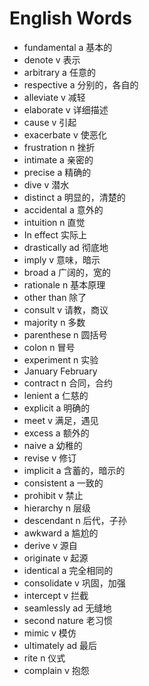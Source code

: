 # English Words


- fundamental a 基本的
- denote v 表示
- arbitrary a 任意的
- respective a 分别的，各自的
- alleviate v 减轻
- elaborate v 详细描述
- cause v 引起
- exacerbate v 使恶化
- frustration n 挫折
- intimate a 亲密的
- precise a 精确的
- dive v 潜水
- distinct a 明显的，清楚的
- accidental a 意外的
- intuition n 直觉
- In effect 实际上
- drastically ad 彻底地
- imply v 意味，暗示
- broad a 广阔的，宽的
- rationale n 基本原理
- other than 除了
- consult v 请教，商议
- majority n 多数
- parenthese n 圆括号
- colon n 冒号
- experiment n 实验
- January February
- contract n 合同，合约
- lenient a 仁慈的
- explicit a 明确的
- meet v 满足，遇见
- excess a 额外的
- naive a 幼稚的
- revise v 修订
- implicit a 含蓄的，暗示的
- consistent a 一致的
- prohibit v 禁止
- hierarchy n 层级
- descendant n 后代，子孙
- awkward a 尴尬的
- derive v 源自
- originate v 起源
- identical a 完全相同的
- consolidate v 巩固，加强
- intercept v 拦截
- seamlessly ad 无缝地
- second nature 老习惯
- mimic v 模仿
- ultimately ad 最后
- rite n 仪式
- complain v 抱怨
